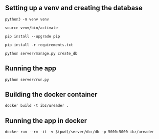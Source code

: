 ## Setting up a venv and creating the database

`python3 -m venv venv`

`source venv/bin/activate`

`pip install --upgrade pip`

`pip install -r requirements.txt`

`python server/manage.py create_db`

## Running the app

`python server/run.py`

## Building the docker container

`docker build -t ibz/ureader .`

## Running the app in docker

`docker run --rm -it -v $(pwd)/server/db:/db -p 5000:5000 ibz/ureader`
